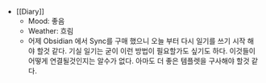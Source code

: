 - [[Diary]]
    - Mood: 좋음
    - Weather: 흐림
    - 어제 Obsidian 에서 Sync를 구매 했으니 오늘 부터 다시 일기를 쓰기 시작 해야 할것 같다. 기실 일기는 굳이 이런 방법이 필요할가도 싶기도 하다. 이것들이 어떻게 연결될것인지는 알수가 없다. 아마도 더 좋은 템플렛을 구사해야 할것 같다.
